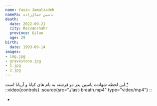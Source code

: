 ```yaml
---
name: Yasin Jamalzadeh
nameFa: یاسین جمال‌زاده
death:
  date: 2022-09-21
  city: Rezvanshahr
  province: Gilan
  age: 29
birth:
  date: 1993-09-14
images:
- img.jpg
- gravestone.jpg
- 1.jpg
- 2.jpg
---
```



این لحظه شهادت یاسین پدر دو فرشته به نام های کیانا و آریانا است.[*][1]
::video{controls}
  :source{src="./last-breath.mp4" type="video/mp4"}
::





- [1]: https://twitter.com/AvaAvishan/status/1573348362170114048